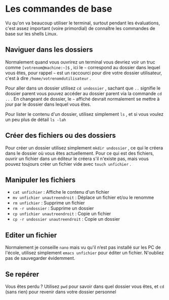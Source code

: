 # Les commandes de base

Vu qu'on va beaucoup utiliser le terminal, surtout pendant les évaluations, c'est assez important (voire primordial) de connaître les commandes de base sur les shells Linux.

## Naviguer dans les dossiers

Normalement quand vous ouvrirez un terminal vous devriez voir un truc comme `[votrenom@machine:~]$` , ici le `~` correspond au dossier dans lequel vous êtes, pour rappel `~` est un raccourci pour dire votre dossier
utilisateur, c'est à dire `/home/votrenomdutilisateur` .

Pour aller dans un dossier utilisez `cd undossier` , sachant que `..` signifie le dossier parent vous pouvez accéder au dossier parent via la commande `cd ..` . En changeant de dossier, le `~` affiché devrait
normalement se mettre à jour par le dossier dans lequel vous êtes.

Pour lister le contenu d'un dossier, utilisez simplement `ls` , et si vous voulez un peu plus de détail `ls -lah`

## Créer des fichiers ou des dossiers

Pour créer un dossier utilisez simplement `mkdir undossier` , ce qui le créera dans le dossier où vous êtes actuellement. Pour ce qui est des fichiers, ouvrir un fichier dans un éditeur le créera
s'il n'existe pas, mais vous pouvez toujours créer un fichier vide avec `touch unfichier` .

## Manipuler les fichiers

- `cat unfichier` : Affiche le contenu d'un fichier
- `mv unfichier unautreendroit` : Déplace un fichier et/ou le renomme 
- `rm unfichier` : Supprime un fichier
- `rm -r undossier` : Supprime un dossier
- `cp unfichier unautreendroit` : Copie un fichier
- `cp -r undossier unautreendroit` : Copie un dossier

## Editer un fichier
 
Normalement je conseille `nano` mais vu qu'il n’est pas installé sur les PC de l'école, utilisez simplement `emacs unfichier` pour éditer un fichier. N'oubliez pas de sauvegarder évidemment.

## Se repérer

Vous êtes perdu ? Utilisez `pwd` pour savoir dans quel dossier vous êtes, et `cd` (sans rien) pour revenir dans votre dossier personnel
